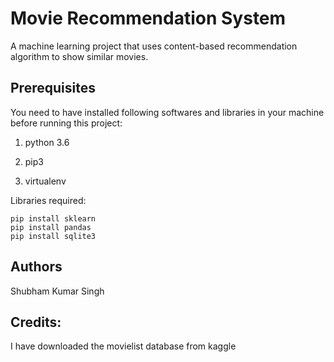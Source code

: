 # Movie Recommendation System
A machine learning project that uses content-based recommendation algorithm to show similar movies.

## Prerequisites

You need to have installed following softwares and libraries in your machine before running this project:
1. python 3.6

2. pip3

3. virtualenv

Libraries required:
```
pip install sklearn
pip install pandas
pip install sqlite3
```

## Authors
Shubham Kumar Singh

## Credits:
I have downloaded the movielist database from kaggle
